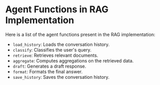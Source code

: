# Agent Functions in RAG Implementation

Here is a list of the agent functions present in the RAG implementation:

- `load_history`: Loads the conversation history.
- `classify`: Classifies the user's query.
- `retrieve`: Retrieves relevant documents.
- `aggregate`: Computes aggregations on the retrieved data.
- `draft`: Generates a draft response.
- `format`: Formats the final answer.
- `save_history`: Saves the conversation history.

